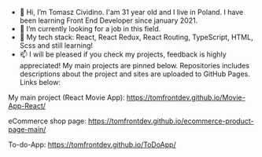 - 👋 Hi, I’m Tomasz Cividino. I'am 31 year old and I live in Poland. I have been learning Front End Developer since january 2021.
- 👀 I’m currently looking for a job in this field.
- 🌱 My tech stack: React, React Redux, React Routing, TypeScript, HTML, Scss and still learning!
- 📫 I will be pleased if you check my projects, feedback is highly appreciated! My main projects are pinned below. Repositories includes descriptions about the project and sites are uploaded to GitHub Pages. Links below:

My main project (React Movie App): https://tomfrontdev.github.io/Movie-App-React/

eCommerce shop page: https://tomfrontdev.github.io/ecommerce-product-page-main/

To-do-App: https://tomfrontdev.github.io/ToDoApp/
